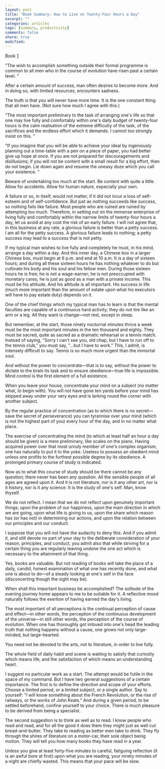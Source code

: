 ```yaml
---
layout: post
title: "Book Summary: How to Live on Twenty-Four Hours a Day"
excerpt: ""
categories: articles
tags: [summary, productivity]
comments: false
share: true
modified:
---
```

Book [1]

"The wish to accomplish something outside their formal programme is common to
all men who in the course of evolution have risen past a certain level. "

After a certain amount of success, man often desires to become more. And in doing
so, with limited resources, encounters sadness.

The truth is that you will never have more time. It is the one constant thing that
all men have. (Not sure how much I agree with this.)

"The most important preliminary to the task of arranging one's life so that one
may live fully and comfortably within one's daily budget of twenty-four hours
is the calm realisation of the extreme difficulty of the task, of the
sacrifices and the endless effort which it demands. I cannot too strongly
insist on this. "

"If you imagine that you will be able to achieve your ideal by ingeniously
planning out a time-table with a pen on a piece of paper, you had better give
up hope at once. If you are not prepared for discouragements and disillusions;
if you will not be content with a small result for a big effort, then do not
begin. Lie down again and resume the uneasy doze which you call your existence.
"

Beware of undertaking too much at the start. Be content with quite a little.
Allow for accidents. Allow for human nature, especially your own.

A failure or so, in itself, would not matter, if it did not incur a loss of
self-esteem and of self-confidence. But just as nothing succeeds like success,
so nothing fails like failure. Most people who are ruined are ruined by
attempting too much. Therefore, in setting out on the immense enterprise of
living fully and comfortably within the narrow limits of twenty-four hours a
day, let us avoid at any cost the risk of an early failure. I will not agree
that, in this business at any rate, a glorious failure is better than a petty
success. I am all for the petty success. A glorious failure leads to nothing;
a petty success may lead to a success that is not petty.

If my typical man wishes to live fully and completely he must, in his mind,
arrange a day within a day. And this inner day, a Chinese box in a larger
Chinese box, must begin at 6 p.m. and end at 10 a.m. It is a day of sixteen
hours; and during all these sixteen hours he has nothing whatever to do but
cultivate his body and his soul and his fellow men. During those sixteen hours
he is free; he is not a wage-earner; he is not preoccupied with monetary
cares; he is just as good as a man with a private income. This must be his
attitude. And his attitude is all important. His success in life (much more
important than the amount of estate upon what his executors will have to pay
estate duty) depends on it.

One of the chief things which my typical man has to learn is that the mental
faculties are capable of a continuous hard activity; they do not tire like an
arm or a leg. All they want is change—not rest, except in sleep.

But remember, at the start, those ninety nocturnal minutes thrice a week must
be the most important minutes in the ten thousand and eighty. They must be
sacred, quite as sacred as a dramatic rehearsal or a tennis match. Instead of
saying, "Sorry I can't see you, old chap, but I have to run off to the tennis
club," you must say, "...but I have to work." This, I admit, is intensely
difficult to say. Tennis is so much more urgent than the immortal soul.

And without the power to concentrate—that is to say, without the power to
dictate to the brain its task and to ensure obedience—true life is impossible.
Mind control is the first element of a full existence.

When you leave your house, concentrate your mind on a subject (no matter what,
to begin with). You will not have gone ten yards before your mind has skipped
away under your very eyes and is larking round the corner with another
subject.

By the regular practice of concentration (as to which there is no secret—save
the secret of perseverance) you can tyrannise over your mind (which is not the
highest part of you) every hour of the day, and in no matter what place.

The exercise of concentrating the mind (to which at least half an hour a day
should be given) is a mere preliminary, like scales on the piano. Having
acquired power over that most unruly member of one's complex organism, one has
naturally to put it to the yoke. Useless to possess an obedient mind unless one
profits to the furthest possible degree by its obedience. A prolonged primary
course of study is indicated.

Now as to what this course of study should be there cannot be any question;
there never has been any question. All the sensible people of all ages are
agreed upon it. And it is not literature, nor is it any other art, nor is it
history, nor is it any science. It is the study of one's self. Man, know
thyself.

We do not reflect. I mean that we do not reflect upon genuinely important
things; upon the problem of our happiness, upon the main direction in which we
are going, upon what life is giving to us, upon the share which reason has (or
has not) in determining our actions, and upon the relation between our
principles and our conduct.

I suppose that you will not have the audacity to deny this. And if you admit
it, and still devote no part of your day to the deliberate consideration of
your reason, principles, and conduct, you admit also that while striving for a
certain thing you are regularly leaving undone the one act which is necessary
to the attainment of that thing.

Yes, books are valuable. But not reading of books will take the place of a
daily, candid, honest examination of what one has recently done, and what one
is about to do—of a steady looking at one's self in the face (disconcerting
though the sight may be).

When shall this important business be accomplished? The solitude of the evening
journey home appears to me to be suitable for it. A reflective mood naturally
follows the exertion of having earned the day's living.

The most important of all perceptions is the continual perception of cause and
effect—in other words, the perception of the continuous development of the
universe—in still other words, the perception of the course of evolution. When
one has thoroughly got imbued into one's head the leading truth that nothing
happens without a cause, one grows not only large-minded, but large-hearted.

You need not be devoted to the arts, not to literature, in order to live
fully.

The whole field of daily habit and scene is waiting to satisfy that curiosity
which means life, and the satisfaction of which means an understanding heart.

I suggest no particular work as a start. The attempt would be futile in the
space of my command. But I have two general suggestions of a certain
importance. The first is to define the direction and scope of your efforts.
Choose a limited period, or a limited subject, or a single author. Say to
yourself: "I will know something about the French Revolution, or the rise of
railways, or the works of John Keats." And during a given period, to be
settled beforehand, confine yourself to your choice. There is much pleasure to
be derived from being a specialist.

The second suggestion is to think as well as to read. I know people who read
and read, and for all the good it does them they might just as well cut
bread-and-butter. They take to reading as better men take to drink. They fly
through the shires of literature on a motor-car, their sole object being
motion. They will tell you how many books they have read in a year.

Unless you give at least forty-five minutes to careful, fatiguing reflection
(it is an awful bore at first) upon what you are reading, your ninety minutes
of a night are chiefly wasted. This means that your pace will be slow.

[1]: https://gutenberg.org/ebooks/2274